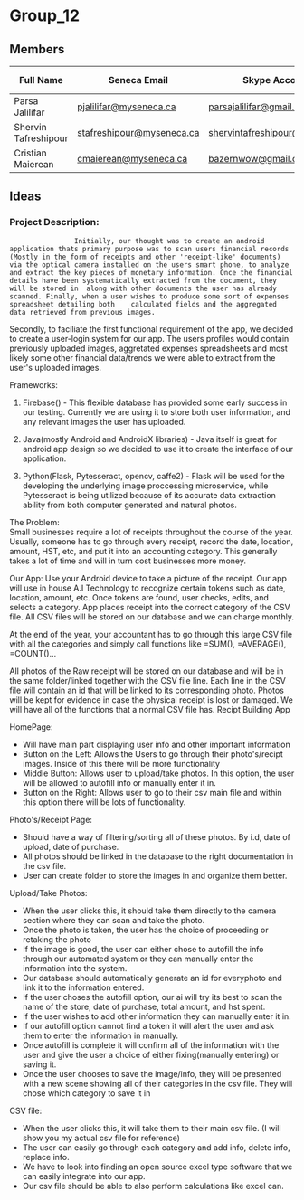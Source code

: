 # Group_12

## Members

| Full Name             | Seneca Email               | Skype Account                  | GitHub Username |  GitHub Email                  |
| --------------------- | -------------------------- | ------------------------------ | --------------- | ------------------------------ |
| Parsa Jalilifar       | pjalilifar@myseneca.ca     | parsajalilifar@gmail.com       | Parsa-jalilifar | parsajalilifar@gmail.com       |
| Shervin Tafreshipour  | stafreshipour@myseneca.ca  | shervintafreshipour@gmail.com  | shervintafreshi | shervintafreshipour@gmail.com  |
| Cristian Maierean     | cmaierean@myseneca.ca      | bazernwow@gmail.com            | CristianMaierean| bazernwow@gmail.com            |

## Ideas 

### Project Description:  
                    Initially, our thought was to create an android application thats primary purpose was to scan users financial records (Mostly in the form of receipts and other 'receipt-like' documents) via the optical camera installed on the users smart phone, to analyze and extract the key pieces of monetary information. Once the financial details have been systematically extracted from the document, they will be stored in  along with other documents the user has already scanned. Finally, when a user wishes to produce some sort of expenses spreadsheet detailing both    calculated fields and the aggregated data retrieved from previous images.

 Secondly, to faciliate the first functional requirement of the app, we decided to create a user-login system for our app. The users profiles would contain previously uploaded images, aggretated expenses spreadsheets and most likely some other financial data/trends we were able to extract from the user's uploaded images.

Frameworks: 
1. Firebase() - This flexible database has provided some early success in our testing. Currently we are using it to store both user information, and any relevant images the user has uploaded.
              
2. Java(mostly Android and AndroidX libraries) - Java itself is great for android app design so we decided to use it to create the interface of our application.
                         
3. Python(Flask, Pytesseract, opencv, caffe2) - Flask will be used for the developing the underlying image proccessing microservice, while Pytesseract is being utilized because of its accurate data extraction ability from both computer generated and natural photos.
                          
The Problem:  
 Small businesses require a lot of receipts throughout the course of the year. Usually, someone has to go through every receipt, record the date, location, amount, HST, etc, and put it into an accounting category. This generally takes a lot of time and will in turn cost businesses more money.
              
Our App: 
Use your Android device to take a picture of the receipt. Our app will use in house A.I Technology to recognize certain tokens such as date, location, amount, etc. Once tokens are found, user checks, edits, and selects a category. App places receipt into the correct category of the CSV file. All CSV files will be stored on our database and we can charge monthly. 
              
At the end of the year, your accountant has to go through this large CSV file with all the categories and simply call functions like =SUM(), =AVERAGE(), =COUNT()... 
 
All photos of the Raw receipt will be stored on our database and will be in the same folder/linked together with the CSV file line. Each line in the CSV file will contain an id that will be linked to its corresponding photo. Photos will be kept for evidence in case the physical receipt is lost or damaged. We will have all of the functions that a normal CSV file has.
Recipt Building App

HomePage:
- Will have main part displaying user info and other important information
- Button on the Left: Allows the Users to go through their photo's/recipt images. Inside of this there will be more functionality
- Middle Button: Allows user to upload/take photos. In this option, the user will be allowed to autofill info or manually enter it in.
- Button on the Right: Allows user to go to their csv main file and within this option there will be lots of functionality.

Photo's/Receipt Page:
- Should have a way of filtering/sorting all of these photos. By i.d, date of upload, date of purchase.
- All photos should be linked in the database to the right documentation in the csv file.
- User can create folder to store the images in and organize them better.

Upload/Take Photos:
- When the user clicks this, it should take them directly to the camera section where they can scan and take the photo.
- Once the photo is taken, the user has the choice of proceeding or retaking the photo
- If the image is good, the user can either chose to autofill the info through our automated system or they can manually enter the information into the system.
- Our database should automatically generate an id for everyphoto and link it to the information entered.
- If the user choses the autofill option, our ai will try its best to scan the name of the store, date of purchase, total amount, and hst spent.
- If the user wishes to add other information they can manually enter it in.
- If our autofill option cannot find a token it will alert the user and ask them to enter the information in manually.
- Once autofill is complete it will confirm all of the information with the user and give the user a choice of either fixing(manually entering) or saving it.
- Once the user chooses to save the image/info, they will be presented with a new scene showing all of their categories in the csv file. They will chose which category to save it in

CSV file:
- When the user clicks this, it will take them to their main csv file. (I will show you my actual csv file for reference)
- The user can easily go through each category and add info, delete info, replace info.
- We have to look into finding an open source excel type software that we can easily integrate into our app.
- Our csv file should be able to also perform calculations like excel can. 
 
